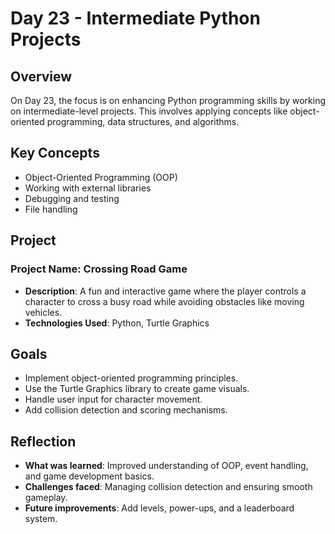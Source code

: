 # Day 23 - Intermediate Python Projects

## Overview
On Day 23, the focus is on enhancing Python programming skills by working on intermediate-level projects. This involves applying concepts like object-oriented programming, data structures, and algorithms.

## Key Concepts
- Object-Oriented Programming (OOP)
- Working with external libraries
- Debugging and testing
- File handling

## Project
### Project Name: Crossing Road Game
- **Description**: A fun and interactive game where the player controls a character to cross a busy road while avoiding obstacles like moving vehicles.
- **Technologies Used**: Python, Turtle Graphics

## Goals
- Implement object-oriented programming principles.
- Use the Turtle Graphics library to create game visuals.
- Handle user input for character movement.
- Add collision detection and scoring mechanisms.

## Reflection
- **What was learned**: Improved understanding of OOP, event handling, and game development basics.
- **Challenges faced**: Managing collision detection and ensuring smooth gameplay.
- **Future improvements**: Add levels, power-ups, and a leaderboard system.
